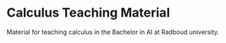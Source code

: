 # Calculus Teaching Material
Material for teaching calculus in the Bachelor in AI at Radboud university.
